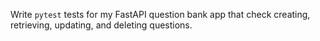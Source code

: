Write `pytest` tests for my FastAPI question bank app that check creating,
retrieving, updating, and deleting questions.
